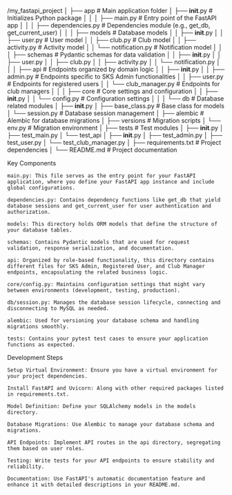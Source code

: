 /my_fastapi_project
│
├── app                     # Main application folder
│   ├── __init__.py         # Initializes Python package
│   │
│   ├── main.py             # Entry point of the FastAPI app
│   │
│   ├── dependencies.py     # Dependencies module (e.g., get_db, get_current_user)
│   │
│   ├── models              # Database models
│   │   ├── __init__.py
│   │   ├── user.py         # User model
│   │   ├── club.py         # Club model
│   │   ├── activity.py     # Activity model
│   │   └── notification.py # Notification model
│   │
│   ├── schemas             # Pydantic schemas for data validation
│   │   ├── __init__.py
│   │   ├── user.py
│   │   ├── club.py
│   │   ├── activity.py
│   │   └── notification.py
│   │
│   ├── api                 # Endpoints organized by domain logic
│   │   ├── __init__.py
│   │   ├── admin.py        # Endpoints specific to SKS Admin functionalities
│   │   ├── user.py         # Endpoints for registered users
│   │   └── club_manager.py # Endpoints for club managers
│   │
│   ├── core                # Core settings and configuration
│   │   ├── __init__.py
│   │   └── config.py       # Configuration settings
│   │
│   └── db                  # Database related modules
│       ├── __init__.py
│       ├── base_class.py   # Base class for models
│       └── session.py      # Database session management
│
├── alembic                 # Alembic for database migrations
│   ├── versions            # Migration scripts
│   └── env.py              # Migration environment
│
├── tests                   # Test modules
│   ├── __init__.py
│   ├── test_main.py
│   └── test_api
│       ├── __init__.py
│       ├── test_admin.py
│       ├── test_user.py
│       └── test_club_manager.py
│
├── requirements.txt        # Project dependencies
│
└── README.md               # Project documentation




Key Components

    main.py: This file serves as the entry point for your FastAPI application, where you define your FastAPI app instance and include global configurations.

    dependencies.py: Contains dependency functions like get_db that yield database sessions and get_current_user for user authentication and authorization.

    models: This directory holds ORM models that define the structure of your database tables.

    schemas: Contains Pydantic models that are used for request validation, response serialization, and documentation.

    api: Organized by role-based functionality, this directory contains different files for SKS Admin, Registered User, and Club Manager endpoints, encapsulating the related business logic.

    core/config.py: Maintains configuration settings that might vary between environments (development, testing, production).

    db/session.py: Manages the database session lifecycle, connecting and disconnecting to MySQL as needed.

    alembic: Used for versioning your database schema and handling migrations smoothly.

    tests: Contains your pytest test cases to ensure your application functions as expected.

Development Steps

    Setup Virtual Environment: Ensure you have a virtual environment for your project dependencies.

    Install FastAPI and Uvicorn: Along with other required packages listed in requirements.txt.

    Model Definition: Define your SQLAlchemy models in the models directory.

    Database Migrations: Use Alembic to manage your database schema and migrations.

    API Endpoints: Implement API routes in the api directory, segregating them based on user roles.

    Testing: Write tests for your API endpoints to ensure stability and reliability.

    Documentation: Use FastAPI's automatic documentation feature and enhance it with detailed descriptions in your README.md.


